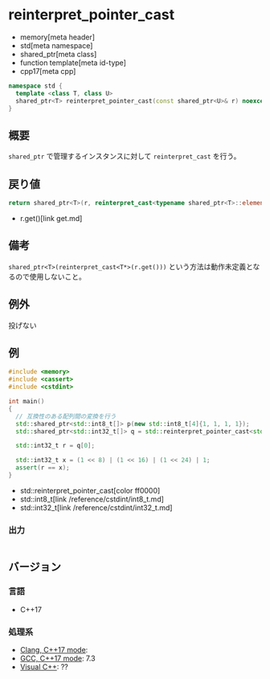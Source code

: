# reinterpret_pointer_cast
* memory[meta header]
* std[meta namespace]
* shared_ptr[meta class]
* function template[meta id-type]
* cpp17[meta cpp]

```cpp
namespace std {
  template <class T, class U>
  shared_ptr<T> reinterpret_pointer_cast(const shared_ptr<U>& r) noexcept;
}
```

## 概要
`shared_ptr` で管理するインスタンスに対して `reinterpret_cast` を行う。


## 戻り値
```cpp
return shared_ptr<T>(r, reinterpret_cast<typename shared_ptr<T>::element_type*>(r.get()));
```
* r.get()[link get.md]


## 備考
`shared_ptr<T>(reinterpret_cast<T*>(r.get()))` という方法は動作未定義となるので使用しないこと。


## 例外
投げない


## 例
```cpp example
#include <memory>
#include <cassert>
#include <cstdint>

int main()
{
  // 互換性のある配列間の変換を行う
  std::shared_ptr<std::int8_t[]> p(new std::int8_t[4]{1, 1, 1, 1});
  std::shared_ptr<std::int32_t[]> q = std::reinterpret_pointer_cast<std::int32_t[]>(p);

  std::int32_t r = q[0];

  std::int32_t x = (1 << 8) | (1 << 16) | (1 << 24) | 1;
  assert(r == x);
}
```
* std::reinterpret_pointer_cast[color ff0000]
* std::int8_t[link /reference/cstdint/int8_t.md]
* std::int32_t[link /reference/cstdint/int32_t.md]

### 出力
```
```

## バージョン
### 言語
- C++17

### 処理系
- [Clang, C++17 mode](/implementation.md#clang):
- [GCC, C++17 mode](/implementation.md#gcc): 7.3
- [Visual C++](/implementation.md#visual_cpp): ??

